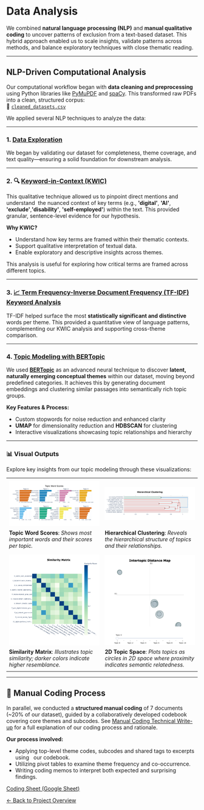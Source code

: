 # Data Analysis

We combined **natural language processing (NLP)** and **manual qualitative
coding** to uncover patterns of exclusion from a text-based dataset.
This hybrid approach enabled us to scale insights, validate patterns across
methods, and balance exploratory techniques with close thematic reading.

---

## NLP-Driven Computational Analysis

Our computational workflow began with **data cleaning and preprocessing** using
Python libraries like [PyMuPDF](https://pymupdf.readthedocs.io/en/latest/) and
[spaCy](https://spacy.io/). This transformed raw PDFs into a clean, structured
corpus:  
📄 [`cleaned_datasets.csv`](../1_datasets/processed_data/cleaned_datasets.csv)

We applied several NLP techniques to analyze the data:

---

### 1. [Data Exploration](../3_data_exploration/README.md)

We began by validating our dataset for completeness, theme coverage, and text
quality—ensuring a solid foundation for downstream analysis.

---

### 2. 🔍 [Keyword-in-Context (KWIC)](./keywords_in_context_analysis.ipynb)

This qualitative technique allowed us to pinpoint direct mentions and understand
 the nuanced context of key terms (e.g., **'digital'**, **'AI'**,
**'exclude'**,**'disability'**,
**'self-employed'**)
within the text. This provided granular, sentence-level evidence for our hypothesis.

**Why KWIC?**

* Understand how key terms are framed within their thematic contexts.
* Support qualitative interpretation of textual data.
* Enable exploratory and descriptive insights across themes.

This analysis is useful for exploring how critical terms are framed across
different topics.

---

### 3. [📈 Term Frequency-Inverse Document Frequency (TF-IDF) Keyword Analysis](../3_data_exploration/top_keywords_per_theme.ipynb)

TF-IDF helped surface the most **statistically significant and distinctive**
words per theme. This provided a quantitative view of language patterns,
complementing our KWIC analysis and supporting cross-theme comparison.

---

### 4. [Topic Modeling with BERTopic](./Topic_Modeling.ipynb)

We used [**BERTopic**](https://maartengr.github.io/BERTopic/index.html) as an
advanced neural technique to discover **latent, naturally emerging conceptual
themes** within our dataset, moving beyond predefined categories. It achieves
this by generating document embeddings and clustering similar passages into
semantically rich topic groups.

**Key Features & Process:**

* Custom stopwords for noise reduction and enhanced clarity
* **UMAP** for dimensionality reduction and **HDBSCAN** for clustering
* Interactive visualizations showcasing topic relationships and hierarchy

---

### 📊 Visual Outputs

Explore key insights from our topic modeling through these visualizations:
<!-- markdownlint-disable MD033 MD013 MD041-->
|                                          |                                          |
| :--------------------------------------- | :--------------------------------------- |
| <div style="text-align: center;">           | <div style="text-align: center;">           |
|   ![Topic Word Scores Bar Chart](./visuals/topic_word_scores.jpg)<br> |   ![Hierarchical Clustering Dendrogram](./visuals/hierarchical_clustering.jpg)<br> |
|   <strong>Topic Word Scores</strong>: <span style="font-style: italic;">Shows most important words and their scores per topic.</span> |   <strong>Hierarchical Clustering</strong>: <span style="font-style: italic;">Reveals the hierarchical structure of topics and their relationships.</span> |
| </div>                                   | </div>                                   |
| <div style="text-align: center;">           | <div style="text-align: center;">           |
|   ![Similarity Matrix](./visuals/similarity_matrix.jpg)<br> |   ![2D Topic Space](./visuals/2d_topic_space.jpg)<br> |
|   <strong>Similarity Matrix</strong>: <span style="font-style: italic;">Illustrates topic similarity; darker colors indicate higher resemblance.</span> |   <strong>2D Topic Space</strong>: <span style="font-style: italic;">Plots topics as circles in 2D space where proximity indicates semantic relatedness.</span> |
| </div>                                   | </div>                                   |

---

## 📝 Manual Coding Process

In parallel, we conducted a **structured manual coding** of 7 documents (~20%
of our dataset), guided by a collaboratively developed codebook covering core
themes and subcodes.
See [Manual Coding Technical Write-up](./manual_analysis_technical_description.md)
for a full explanation of our coding process and rationale.  

**Our process involved:**

* Applying top-level theme codes, subcodes and shared tags to excerpts using
  our codebook.
* Utilizing pivot tables to examine theme frequency and co-occurrence.
* Writing coding memos to interpret both expected and surprising findings.

[Coding Sheet (Google Sheet)](https://docs.google.com/spreadsheets/d/1ttROjrY1YECIfhm5oz4luWHxWq_MTShfQBsiFP1Pnvg/edit?gid=894372809#gid=894372809)

[← Back to Project Overview](./../README.md)
